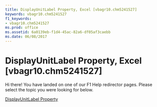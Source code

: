 ```yaml
---
title: DisplayUnitLabel Property, Excel [vbagr10.chm5241527]
keywords: vbagr10.chm5241527
f1_keywords:
- vbagr10.chm5241527
ms.prod: office
ms.assetid: 6a0139eb-f1d4-45ac-82a6-df05af3caebb
ms.date: 06/08/2017
---
```



# DisplayUnitLabel Property, Excel [vbagr10.chm5241527]

Hi there! You have landed on one of our F1 Help redirector pages. Please select the topic you were looking for below.

[DisplayUnitLabel Property](http://msdn.microsoft.com/library/50e91894-9b5d-c915-e94c-e4563b54487a%28Office.15%29.aspx)

